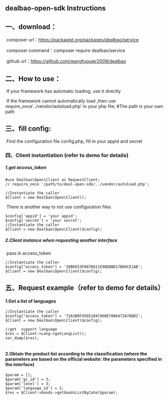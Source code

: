 ## dealbao-open-sdk  Instructions 



## 一、download：

​		composer url：https://packagist.org/packages/dealbao/service

​		composer command：composer require dealbao/service 

​		github url：https://github.com/wangfuguier2009/dealbao

## 二、How to use：

​		If your framework has automatic loading, use it directly

​		If the framework cannot automatically load ,then use require_once'../vendor/autoload.php' in your php file; #The path is your own path

## 三、fill config:

​		Find the configuration file config.php, fill in your appid and secret

### 四、Client instantiation (refer to demo for details)

##### 		1.get access_token

```
#use Dealbao\Open\Client as RequestClient;
// require_once '/path/to/deal-open-sdk/../vendor/autoload.php';

//Instantiate the caller
$Client = new Dealbao\Open\Client();
```

​	 There is another way to not use configuration files

```
$config['appid'] = 'your appid';
$config['secret'] = 'your secret';
//Instantiate the caller
$Client = new Dealbao\Open\Client($config);
```



##### 		2.Client instance when requesting another interface

​			pass in access_token

```
//Instantiate the caller
$config["access_token"] = '36B6E53FA87D611E90D8BD17BD6CE1AB';
$Client = new Dealbao\Open\Client($config);
```

### 

## 五、Request example（refer to demo for details）

#### 		1.Get a list of languages

```
//Instantiate the caller
$config["access_token"] = '72A3B9F45EE104C960E7086472A7ADD2';
$Client = new Dealbao\Open\Client($config);

//get  support language
$res = $Client->Lang->getLangList();
var_dump($res);
	
```

#### 		2.Obtain the product list according to the classification (where the parameters are based on the official website: the parameters specified in the interface)

```
$param = [];
$param['gc_id'] = 3;
$param['level'] = 3;
$param['language_id'] = 2;
$res = $Client->Goods->getGoodsListByCate($param);
```